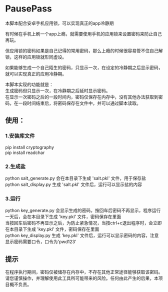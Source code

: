 # PausePass
本脚本配合安卓手机应用锁，可以实现真正的app冷静期  

有时候在手机上刷一个app上瘾，就需要使用手机的应用锁来设置密码来防止自己再玩。  

但应用锁的密码如果是自己记得的常用密码，那么上瘾的时候很容易管不住自己解锁，这样的应用锁就形同虚设。  

如果能够生成一个自己陌生的密码，只显示一次，在设定的冷静期之后显示密码，就可以实现真正的应用冷静期。  

本脚本实现的功能就是：  
生成密码但只显示一次，在冷静期之后延时显示密码。  
在显示一次密码之后的一段时间内，密码仅保存在内存中，没有其他办法获取到密码，在一段时间结束后，将密码保存在文件中，并可以通过脚本读取。  

## 使用：
### 1.安装库文件  
pip install cryptography  
pip install readchar  
### 2.生成盐  
python salt_generate.py 会在本目录下生成 'salt.pkl' 文件，用于保存盐  
python salt_display.py 生成 'salt.pkl' 文件后，运行可以显示盐的内容  
### 3.运行  
python key_generate.py 会显示生成的密码，按回车后密码不再显示，程序运行一天后，会在本目录下生成 'key.pkl' 文件，密码保存在里面  
        当按回车后密码不再显示之后，为防止紧急情况，当按ctrl+c退出程序时，会立即在本目录下生成 'key.pkl' 文件，密码保存在里面  
python key_display.py 生成 'key.pkl' 文件后，运行可以显示密码的内容，注意显示密码需要口令，口令为'pwd123'  
  
## 提示  
在程序执行期间，密码仅被储存在内存中，不存在其他正常途径能够获取该密码。请您谨慎操作，并理解使用此工具所可能带来的风险。任何由此产生的后果，本项目概不负责。  
